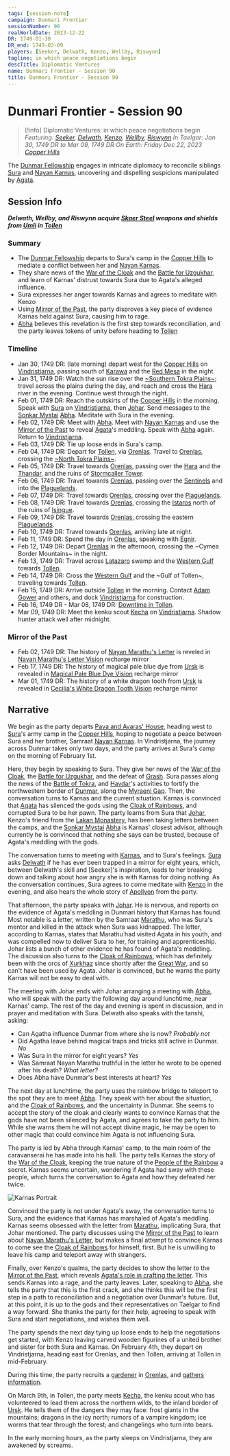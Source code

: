 ```yaml
---
tags: [session-note]
campaign: Dunmari Frontier
sessionNumber: 90
realWorldDate: 2023-12-22
DR: 1749-01-30
DR_end: 1749-03-09
players: [Seeker, Delwath, Kenzo, Wellby, Riswynn]
tagline: in which peace negotiations begin
descTitle: Diplomatic Ventures
name: Dunmari Frontier - Session 90
title: Dunmari Frontier - Session 90
---
```

# Dunmari Frontier - Session 90

>[!info] Diplomatic Ventures: in which peace negotiations begin
> *Featuring: [Seeker](<../../../people/pcs/dunmar-fellowship/seeker.md>), [Delwath](<../../../people/pcs/dunmar-fellowship/delwath.md>), [Kenzo](<../../../people/pcs/dunmar-fellowship/kenzo.md>), [Wellby](<../../../people/pcs/dunmar-fellowship/wellby.md>), [Riswynn](<../../../people/pcs/dunmar-fellowship/riswynn.md>)*
> *In Taelgar: Jan 30, 1749 DR to Mar 09, 1749 DR*
> *On Earth: Friday Dec 22, 2023*
> *[Copper Hills](<../../../gazetteer/greater-dunmar/darba-highlands/copper-hills.md>)*

The [Dunmar Fellowship](<../../../people/pcs/dunmar-fellowship/dunmar-fellowship.md>) engages in intricate diplomacy to reconcile siblings [Sura](<../../../people/dunmari/sura.md>) and [Nayan Karnas](<../../../people/dunmari/nayan-karnas.md>), uncovering and dispelling suspicions manipulated by [Agata](<../../../people/fey/agata.md>).
## Session Info

***Delwath, Wellby, and Riswynn acquire [Skaer Steel](<../../../things/materials/skaer-steel.md>) weapons and shields from [Umli](<../../../people/other-nonhumans/umli.md>) in [Tollen](<../../../gazetteer/greater-sembara/tollen/tollen.md>)***
### Summary
- The [Dunmar Fellowship](<../../../people/pcs/dunmar-fellowship/dunmar-fellowship.md>) departs to Sura's camp in the [Copper Hills](<../../../gazetteer/greater-dunmar/darba-highlands/copper-hills.md>) to mediate a conflict between her and [Nayan Karnas](<../../../people/dunmari/nayan-karnas.md>).
- They share news of the [War of the Cloak](<../../../events/1700s/war-of-the-cloak.md>) and the [Battle for Uzgukhar](<../../../events/1700s/1749/battle-for-uzgukhar.md>), and learn of Karnas' distrust towards Sura due to Agata's alleged influence.
- Sura expresses her anger towards Karnas and agrees to meditate with Kenzo
- Using [Mirror of the Past](<../treasure/mirror-of-the-past.md>), the party disproves a key piece of evidence Karnas held against Sura, causing him to rage.
- [Abha](<../../../people/dunmari/abha.md>) believes this revelation is the first step towards reconciliation, and the party leaves tokens of unity before heading to [Tollen](<../../../gazetteer/greater-sembara/tollen/tollen.md>)
### Timeline
- Jan 30, 1749 DR: (late morning) depart west for the [Copper Hills](<../../../gazetteer/greater-dunmar/darba-highlands/copper-hills.md>) on [Vindristjarna](<../../../things/ships/vindristjarna.md>), passing south of [Karawa](<../../../gazetteer/greater-dunmar/realms/dunmar/eastern-dunmar/karawa.md>) and the [Red Mesa](<../../../gazetteer/greater-dunmar/realms/dunmar/eastern-dunmar/red-mesa.md>) in the night
- Jan 31, 1749 DR: Watch the sun rise over the  [~Southern Tokra Plains~](<../../../gazetteer/greater-dunmar/dunmari-basin/southern-tokra-plains.md>); travel across the plains during the day, and reach and cross the [Hara](<../../../gazetteer/greater-dunmar/rivers/hara-watershed/hara.md>) river in the evening. Continue west through the night.
- Feb 01, 1749 DR:  Reach the outskirts of the [Copper Hills](<../../../gazetteer/greater-dunmar/darba-highlands/copper-hills.md>) in the morning. Speak with [Sura](<../../../people/dunmari/sura.md>) on [Vindristjarna](<../../../things/ships/vindristjarna.md>), then [Johar](<../../../people/dunmari/johar.md>). Send messages to the [Sonkar Mystai](<../../../groups/dunmari-mystery-cults/sonkar-mystai.md>) [Abha](<../../../people/dunmari/abha.md>). Meditate with Sura in the evening. 
- Feb 02, 1749 DR: Meet with [Abha](<../../../people/dunmari/abha.md>). Meet with [Nayan Karnas](<../../../people/dunmari/nayan-karnas.md>) and use the [Mirror of the Past](<../treasure/mirror-of-the-past.md>) to reveal [Agata](<../../../people/fey/agata.md>)'s meddling. Speak with [Abha](<../../../people/dunmari/abha.md>) again. Return to [Vindristjarna](<../../../things/ships/vindristjarna.md>).
- Feb 03, 1749 DR: Tie up loose ends in Sura's camp. 
- Feb 04, 1749 DR: Depart for [Tollen](<../../../gazetteer/greater-sembara/tollen/tollen.md>), via [Orenlas](<../../../gazetteer/upper-istaros/orenlas/orenlas.md>). Travel to [Orenlas](<../../../gazetteer/upper-istaros/orenlas/orenlas.md>), crossing the [~North Tokra Plains~](<../../../gazetteer/greater-dunmar/dunmari-basin/north-tokra-plains.md>). 
- Feb 05, 1749 DR: Travel towards [Orenlas](<../../../gazetteer/upper-istaros/orenlas/orenlas.md>), passing over the [Hara](<../../../gazetteer/greater-dunmar/rivers/hara-watershed/hara.md>) and the [Thandar](<../../../gazetteer/greater-dunmar/rivers/hara-watershed/thandar.md>), and the ruins of [Stormcaller Tower](<../../../gazetteer/greater-dunmar/dunmari-basin/stormcaller-tower.md>).  
- Feb 06, 1749 DR: Travel towards [Orenlas](<../../../gazetteer/upper-istaros/orenlas/orenlas.md>), passing over the [Sentinels](<../../../gazetteer/sentinel-range.md>) and into the [Plaguelands](<../../../gazetteer/upper-istaros/plaguelands.md>). 
- Feb 07, 1749 DR: Travel towards [Orenlas](<../../../gazetteer/upper-istaros/orenlas/orenlas.md>), crossing over the [Plaguelands](<../../../gazetteer/upper-istaros/plaguelands.md>). 
- Feb 08, 1749 DR: Travel towards [Orenlas](<../../../gazetteer/upper-istaros/orenlas/orenlas.md>), crossing the [Istaros](<../../../gazetteer/major-rivers/istaros.md>) north of the ruins of [Isingue](<../../../gazetteer/upper-istaros/isingue.md>). 
- Feb 09, 1749 DR: Travel towards [Orenlas](<../../../gazetteer/upper-istaros/orenlas/orenlas.md>), crossing the eastern [Plaguelands](<../../../gazetteer/upper-istaros/plaguelands.md>). 
- Feb 10, 1749 DR: Travel towards [Orenlas](<../../../gazetteer/upper-istaros/orenlas/orenlas.md>), arriving late at night. 
- Feb 11, 1749 DR: Spend the day in [Orenlas](<../../../gazetteer/upper-istaros/orenlas/orenlas.md>), speaking with [Egnir](<../../../people/elves/egnir.md>). 
- Feb 12, 1749 DR: Depart [Orenlas](<../../../gazetteer/upper-istaros/orenlas/orenlas.md>) in the afternoon, crossing the ~Cymea Border Mountains~ in the night. 
- Feb 13, 1749 DR: Travel across [Latazaro](<../../../gazetteer/greater-sembara/latazaro.md>) swamp and the [Western Gulf](<../../../gazetteer/greater-sembara/western-gulf.md>) towards [Tollen](<../../../gazetteer/greater-sembara/tollen/tollen.md>).
- Feb 14, 1749 DR: Cross the [Western Gulf](<../../../gazetteer/greater-sembara/western-gulf.md>) and the ~Gulf of Tollen~, traveling towards [Tollen](<../../../gazetteer/greater-sembara/tollen/tollen.md>).
- Feb 15, 1749 DR: Arrive outside [Tollen](<../../../gazetteer/greater-sembara/tollen/tollen.md>) in the morning. Contact [Adam Gower](<../../../people/tollenders/adam-gower.md>) and others, and dock [Vindristjarna](<../../../things/ships/vindristjarna.md>) for construction.
- Feb 16, 1749 DR - Mar 08, 1749 DR: [Downtime in Tollen](<./interlude-tollen-downtime.md>).
- Mar 09, 1749 DR: Meet the kenku scout [Kecha](<../../../people/kenku/kecha.md>) on [Vindristjarna](<../../../things/ships/vindristjarna.md>). Shadow hunter attack well after midnight. 
### Mirror of the Past
- Feb 02, 1749 DR: The history of [Nayan Marathu's Letter](<../letters-and-notes/nayan-marathu-s-letter.md>) is reveled in [Nayan Marathu's Letter Vision](<../mirror-visions/nayan-marathu-s-letter-vision.md>) recharge mirror
- Feb 17, 1749 DR: The history of magical pale blue dye from [Ursk](<../../../gazetteer/northern-green-sea/ursk/ursk.md>) is revealed in [Magical Pale Blue Dye Vision](<../mirror-visions/magical-pale-blue-dye-vision.md>) recharge mirror
- Mar 01, 1749 DR: The history of a white dragon tooth from [Ursk](<../../../gazetteer/northern-green-sea/ursk/ursk.md>) is revealed in [Cecilia's White Dragon Tooth Vision](<../mirror-visions/cecilia-s-white-dragon-tooth-vision.md>) recharge mirror

## Narrative
We begin as the party departs [Pava and Avaras' House](<../../../gazetteer/greater-dunmar/dunmari-basin/pava-and-avaras-house.md>), heading west to [Sura](<../../../people/dunmari/sura.md>)'s army camp in the [Copper Hills](<../../../gazetteer/greater-dunmar/darba-highlands/copper-hills.md>), hoping to negotiate a peace between Sura and her brother, Samraat [Nayan Karnas](<../../../people/dunmari/nayan-karnas.md>). In Vindristjarna, the journey across Dunmar takes only two days, and the party arrives at Sura's camp on the morning of February 1st.

Here, they begin by speaking to Sura. They give her news of the [War of the Cloak](<../../../events/1700s/war-of-the-cloak.md>), the [Battle for Uzgukhar](<../../../events/1700s/1749/battle-for-uzgukhar.md>), and the defeat of [Grash](<../../../people/other-nonhumans/grash.md>). Sura passes along the news of the [Battle of Tokra](<../../../events/1700s/1748/12/battle-of-tokra.md>), and [Havdar](<../../../people/dunmari/havdar.md>)'s activities to fortify the northwestern border of [Dunmar](<../../../gazetteer/greater-dunmar/realms/dunmar/dunmar.md>), along the [Myraeni Gap](<../../../gazetteer/greater-dunmar/myraeni-gap.md>). Then, the conversation turns to Karnas and the current situation. Karnas is convinced that [Agata](<../../../people/fey/agata.md>) has silenced the gods using the [Cloak of Rainbows](<../../../things/artifacts-of-power/cloak-of-rainbows.md>), and corrupted Sura to be her pawn. The party learns from Sura that [Johar](<../../../people/dunmari/johar.md>), Kenzo's friend from the [Lakan Monastery](<../../../gazetteer/greater-dunmar/realms/dunmar/central-dunmar/tokra/lakan-monastery.md>), has been taking letters between the camps, and the [Sonkar Mystai](<../../../groups/dunmari-mystery-cults/sonkar-mystai.md>) [Abha](<../../../people/dunmari/abha.md>) is Karnas' closest advisor, although currently he is convinced that nothing she says can be trusted, because of Agata's meddling with the gods. 

The conversation turns to meeting with [Karnas](<../../../people/dunmari/nayan-karnas.md>), and to Sura's feelings. [Sura](<../../../people/dunmari/sura.md>) asks [Delwath](<../../../people/pcs/dunmar-fellowship/delwath.md>) if he has ever been trapped in a mirror for eight years, which, between Delwath's skill and [Seeker]'s inspiration, leads to her breaking down and talking about how angry she is with Karnas for doing nothing. As the conversation continues, Sura agrees to come meditate with [Kenzo](<../../../people/pcs/dunmar-fellowship/kenzo.md>) in the evening, and also hears the whole story of [Apollyon](<../../../people/historical-figures/drankorian-emperors/apollyon.md>) from the party. 

That afternoon, the party speaks with [Johar](<../../../people/dunmari/johar.md>). He is nervous, and reports on the evidence of Agata's meddling in Dunmari history that Karnas has found. Most notable is a letter, written by the Samraat [Marathu](<../../../people/historical-figures/dunmari-rulers/marathu.md>), who was Sura's mentor and killed in the attack when Sura was kidnapped. The letter, according to Karnas, states that Marathu had visited Agata in his youth, and was compelled now to deliver Sura to her, for training and apprenticeship. Johar lists a bunch of other evidence he has found of Agata's meddling. The discussion also turns to the [Cloak of Rainbows](<../../../things/artifacts-of-power/cloak-of-rainbows.md>), which has definitely been with the orcs of [Xurkhaz](<../../../gazetteer/upper-istaros/xurkhaz/xurkhaz.md>) since shortly after the [Great War](<../../../events/1500s/great-war.md>), and so can't have been used by Agata. Johar is convinced, but he warns the party Karnas will not be easy to deal with. 

The meeting with Johar ends with Johar arranging a meeting with [Abha](<../../../people/dunmari/abha.md>), who will speak with the party the following day around lunchtime, near Karnas' camp. The rest of the day and evening is spent in discussion, and in prayer and meditation with Sura. Delwath also speaks with the tanshi, asking:

- Can Agatha influence Dunmar from where she is now? *Probably not*
- Did Agatha leave behind magical traps and tricks still active in Dunmar. *No*
- Was Sura in the mirror for eight years? *Yes*
- Was Samraat Nayan Marathu truthful in the letter he wrote to be opened after his death? *What letter?*
- Does Abha have Dunmar's best interests at heart? *Yes*

The next day at lunchtime, the party uses the rainbow bridge to teleport to the spot they are to meet [Abha](<../../../people/dunmari/abha.md>). They speak with her about the situation, and the [Cloak of Rainbows](<../../../things/artifacts-of-power/cloak-of-rainbows.md>), and the uncertainty in Dunmar. She seems to accept the story of the cloak and clearly wants to convince Karnas that the gods have not been silenced by Agata, and agrees to take the party to him. While she warns them he will not accept divine magic, he may be open to other magic that could convince him Agata is not influencing Sura.

The party is led by Abha through Karnas' camp, to the main room of the caravanserai he has made into his hall. The party tells Karnas the story of the [War of the Cloak](<../../../events/1700s/war-of-the-cloak.md>), keeping the true nature of the [People of the Rainbow](<../../../groups/orc-hordes/people-of-the-rainbow.md>) a secret. Karnas seems uncertain, wondering if Agata had sway with these people, which turns the conversation to Agata and how they defeated her twice. 

![Karnas Portrait](../../../assets/karnas-portrait.jpeg)

Convinced the party is not under Agata's sway, the conversation turns to Sura, and the evidence that Karnas has marshaled of Agata's meddling. Karnas seems obsessed with the letter from [Marathu](<../../../people/historical-figures/dunmari-rulers/marathu.md>), implicating Sura, that Johar mentioned. The party discusses using the [Mirror of the Past](<../treasure/mirror-of-the-past.md>) to learn about [Nayan Marathu's Letter](<../letters-and-notes/nayan-marathu-s-letter.md>), but makes a final attempt to convince Karnas to come see the [Cloak of Rainbows](<../../../things/artifacts-of-power/cloak-of-rainbows.md>) for himself, first. But he is unwilling to leave his camp and teleport away with strangers. 

Finally, over Kenzo's qualms, the party decides to show the letter to the [Mirror of the Past](<../treasure/mirror-of-the-past.md>), which reveals [Agata's role in crafting the letter](<../mirror-visions/nayan-marathu-s-letter-vision.md>). This sends Karnas into a rage, and the party leaves. Later, speaking to [Abha](<../../../people/dunmari/abha.md>), she tells the party that this is the first crack, and she thinks this will be the first step in a path to reconciliation and a negotiation over Dunmar's future. But, at this point, it is up to the gods and their representatives on Taelgar to find a way forward. She thanks the party for their help, agreeing to speak with Sura and start negotiations, and wishes them well. 

The party spends the next day tying up loose ends to help the negotiations get started, with Kenzo leaving carved wooden figurines of a united brother and sister for both Sura and Karnas. On February 4th, they depart on Vindristjarna, heading east for Orenlas, and then Tollen, arriving at Tollen in mid-February. 

During this time, the party recruits a [gardener](<../../../people/elves/egnir.md>) in [Orenlas](<../../../gazetteer/upper-istaros/orenlas/orenlas.md>), and [gathers information](<./interlude-tollen-downtime.md>). 

On March 9th, in Tollen, the party meets [Kecha](<../../../people/kenku/kecha.md>), the kenku scout who has volunteered to lead them across the northern wilds, to the inland border of [Ursk](<../../../gazetteer/northern-green-sea/ursk/ursk.md>). He tells them of the dangers they may face: frost giants in the mountains; dragons in the icy north; rumors of a vampire kingdom; ice worms that tear through the forest; and changelings who turn into bears. 

In the early morning hours, as the party sleeps on Vindristjarna, they are awakened by screams. 
